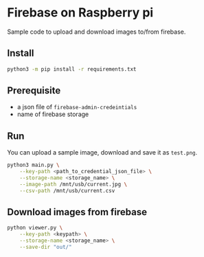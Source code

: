 # Firebase on Raspberry pi

Sample code to upload and download images to/from firebase.

## Install 

```bash
python3 -m pip install -r requirements.txt
```

## Prerequisite

- a json file of `firebase-admin-credeintials` 
- name of firebase storage

## Run

You can upload a sample image, download and save it as `test.png`.

```bash
python3 main.py \
    --key-path <path_to_credential_json_file> \
    --storage-name <storage_name> \
    --image-path /mnt/usb/current.jpg \
    --csv-path /mnt/usb/current.csv
```

## Download images from firebase

```bash
python viewer.py \
    --key-path <keypath> \
    --storage-name <storage_name> \
    --save-dir "out/"
```